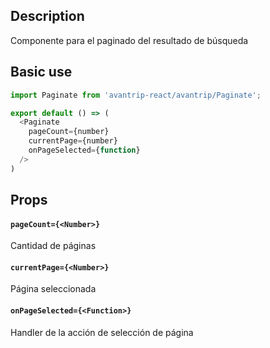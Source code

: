 ## Description
Componente para el paginado del resultado de búsqueda

## Basic use

```javascript
import Paginate from 'avantrip-react/avantrip/Paginate';

export default () => (
  <Paginate
    pageCount={number}
    currentPage={number}
    onPageSelected={function}
  />
)
```

## Props

#### `pageCount={<Number>}`
Cantidad de páginas

#### `currentPage={<Number>}`
Página seleccionada

#### `onPageSelected={<Function>}`
Handler de la acción de selección de página